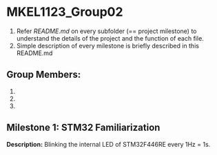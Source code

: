 # MKEL1123_Group02
1. Refer _README.md_ on every subfolder (== project milestone) to understand the details of the project and the function of each file. 
2. Simple description of every milestone is briefly described in this README.md

## Group Members: 
1. 
2. 
3. 

## Milestone 1: STM32 Familiarization
**Description:** Blinking the internal LED of STM32F446RE every 1Hz = 1s. 


